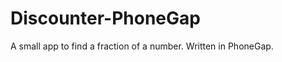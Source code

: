 Discounter-PhoneGap
===================

A small app to find a fraction of a number. Written in PhoneGap.
